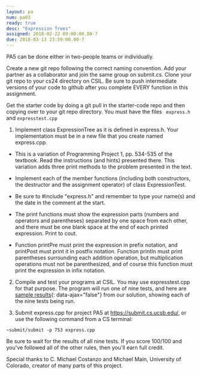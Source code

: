 ```yaml
---
layout: pa
num: pa03
ready: true
desc: "Expression Trees"
assigned: 2018-02-22 09:00:00.00-7
due: 2018-03-13 23:59:00.00-7
---
```


PA5 can be done either in two-people teams or individually.

Create a new git repo following the correct naming convention. Add your partner as a collaborator and join the same group on submit.cs. Clone your git repo to your cs24 directory on CSIL. Be sure to push intermediate versions of your code to github after you complete EVERY function in this assignment.

Get the starter code by doing a git pull in the starter-code repo and then copying over to your git repo directory. You must have the files <code> express.h </code> and <code>expresstest.cpp</code>



1. Implement class ExpressionTree as it is defined in express.h. Your implementation must be in a new file that you create named express.cpp.

* This is a variation of Programming Project 1, pp. 534-535 of the textbook. Read the instructions (and hints) presented there. This variation adds three print methods to the problem presented in the text.

* Implement each of the member functions (including both constructors, the destructor and the assignment operator) of class ExpressionTest.

* Be sure to #include "express.h" and remember to type your name(s) and the date in the comment at the start.

* The print functions must show the expression parts (numbers and operators and parentheses) separated by one space from each other, and there must be one blank space at the end of each printed expression. Print to cout.

* Function printPre must print the expression in prefix notation, and printPost must print it in postfix notation. Function printIn must print parentheses surrounding each addition operation, but multiplication operations must not be parenthesized, and of course this function must print the expression in infix notation.

2. Compile and test your programs at CSIL. You may use expresstest.cpp for that purpose. The program will run one of nine tests, and here are [sample results](sample.md){: data-ajax="false"} from our solution, showing each of the nine tests being run.

3. Submit express.cpp for project PA5 at https://submit.cs.ucsb.edu/, or use the following command from a CS terminal:

```
~submit/submit -p 753 express.cpp
```

Be sure to wait for the results of all nine tests. If you score 100/100 and you've followed all of the other rules, then you'll earn full credit.


Special thanks to C. Michael Costanzo and Michael Main, University of Colorado, creator of many parts of this project.
